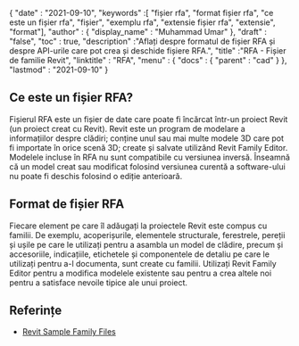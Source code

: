 {
  "date" : "2021-09-10",
  "keywords" :[ "fișier rfa", "format fișier rfa", "ce este un fișier rfa", "fișier", "exemplu rfa", "extensie fișier rfa", "extensie", "format"],
  "author" : {
    "display_name" : "Muhammad Umar"
},
  "draft" : "false",
  "toc" : true,
  "description" :"Aflați despre formatul de fișier RFA și despre API-urile care pot crea și deschide fișiere RFA.",
  "title" :"RFA - Fișier de familie Revit",
  "linktitle" : "RFA",
  "menu" : {
    "docs" : {
      "parent" : "cad"
}
},
  "lastmod" : "2021-09-10"
}

## Ce este un fișier RFA?
Fișierul RFA este un fișier de date care poate fi încărcat într-un proiect Revit (un proiect creat cu Revit). Revit este un program de modelare a informațiilor despre clădiri; conține unul sau mai multe modele 3D care pot fi importate în orice scenă 3D; create și salvate utilizând Revit Family Editor. Modelele incluse în RFA nu sunt compatibile cu versiunea inversă. Înseamnă că un model creat sau modificat folosind versiunea curentă a software-ului nu poate fi deschis folosind o ediție anterioară.


## Format de fișier RFA
Fiecare element pe care îl adăugați la proiectele Revit este compus cu familii. De exemplu, acoperișurile, elementele structurale, ferestrele, pereții și ușile pe care le utilizați pentru a asambla un model de clădire, precum și accesoriile, indicațiile, etichetele și componentele de detaliu pe care le utilizați pentru a-l documenta, sunt create cu familii. Utilizați Revit Family Editor pentru a modifica modelele existente sau pentru a crea altele noi pentru a satisface nevoile tipice ale unui proiect.


## Referințe

* [Revit Sample Family Files](https://help.autodesk.com/view/RVT/2021/ENU/?guid=GUID-73E0E508-B9DA-4405-BAB4-C46D803BC1DE)

